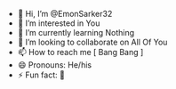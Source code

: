- 👋 Hi, I’m @EmonSarker32
- 👀 I’m interested in You
- 🌱 I’m currently learning Nothing
- 💞️ I’m looking to collaborate on All Of You
- 📫 How to reach me [ Bang Bang ]
- 😄 Pronouns: He/his
- ⚡ Fun fact: 💫


<!---
EmonSarker32/EmonSarker32 is a ✨ special ✨ repository because its `README.md` (this file) appears on your GitHub profile.
You can click the Preview link to take a look at your changes.
--->
